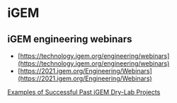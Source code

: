 # iGEM

## iGEM engineering webinars

- [https://technology.igem.org/engineering/webinars](https://technology.igem.org/engineering/webinars)
- [https://2021.igem.org/Engineering/Webinars](https://2021.igem.org/Engineering/Webinars)

[Examples of Successful Past iGEM Dry-Lab Projects](https://2020.igem.org/Teams/Mentorship/Dry_Lab_Impulse)
